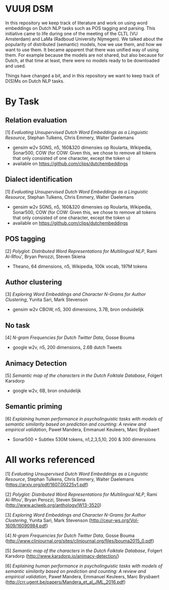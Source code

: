 # VUUЯ DSM
In this repository we keep track of literature and work on using word embeddings on Dutch NLP tasks such as POS tagging and parsing. This initiative came to life during one of the meeting of the CLTL (VU Amsterdam) and LaMa (Radboud University Nijmegen). We talked about the popularity of distributed (semantic) models, how we use them, and how we want to use them. It became apparent that there was unified way of using them. For example because the models are not shared, but also because for Dutch, at that time at least, there were no models ready to be downloaded and used.

Things have changed a bit, and in this repository we want to keep track of D(S)Ms on Dutch NLP tasks.

# By Task

## Relation evaluation
[1] *Evaluating Unsupervised Dutch Word Embeddings as a Linguistic Resource*, Stephan Tulkens, Chris Emmery, Walter Daelemans
+ gensim w2v SGNS, n5, 160&320 dimensies op Roularta, Wikipedia, Sonar500, COW (for COW: Given this, we chose to remove all tokens that only consisted of one character,  except the token u)
+ available on https://github.com/clips/dutchembeddings

## Dialect identification
[1] *Evaluating Unsupervised Dutch Word Embeddings as a Linguistic Resource*, Stephan Tulkens, Chris Emmery, Walter Daelemans
+ gensim w2v SGNS, n5, 160&320 dimensies op Roularta, Wikipedia, Sonar500, COW (for COW: Given this, we chose to remove all tokens that only consisted of one character,  except the token u)
+ available on https://github.com/clips/dutchembeddings

## POS tagging
[2] *Polyglot: Distributed Word Representations for Multilingual NLP*, Rami Al-Rfou', Bryan Perozzi, Steven Skiena
+ Theano, 64 dimensions, n5, Wikipedia, 100k vocab, 197M tokens

## Author clustering
[3] *Exploring Word Embeddings and Character N-Grams for Author Clustering*, Yunita Sari, Mark Stevenson
+ gensim w2v CBOW, n5, 300 dimensions, 3.7B, bron onduidelijk

## No task
[4] *N-gram Frequencies for Dutch Twitter Data*, Gosse Bouma
+ google w2v, n5, 200 dimensions, 2.6B dutch Tweets

## Animacy Detection
[5] *Semantic map of the characters in the Dutch Folktale Database*, Folgert Karsdorp
+   google w2v, 6B, bron onduidelijk

## Semantic priming
[6] *Explaining human performance in psycholinguistic tasks with models of semantic similarity based on prediction and counting: A review and empirical validation*, Paweł Mandera, Emmanuel Keuleers, Marc Brysbaert
+ Sonar500 + Subtlex 530M tokens, n1,2,3,5,10, 200 & 300 dimensions


# All works referenced
[1] *Evaluating Unsupervised Dutch Word Embeddings as a Linguistic Resource*, Stephan Tulkens, Chris Emmery, Walter Daelemans (https://arxiv.org/pdf/1607.00225v1.pdf)

[2] *Polyglot: Distributed Word Representations for Multilingual NLP*, Rami Al-Rfou', Bryan Perozzi, Steven Skiena (http://www.aclweb.org/anthology/W13-3520)

[3] *Exploring Word Embeddings and Character N-Grams for Author Clustering*, Yunita Sari, Mark Stevenson (http://ceur-ws.org/Vol-1609/16090984.pdf)

[4] *N-gram Frequencies for Dutch Twitter Data*, Gosse Bouma (http://www.clinjournal.org/sites/clinjournal.org/files/bouma2015_0.pdf)

[5] *Semantic map of the characters in the Dutch Folktale Database*, Folgert Karsdorp (http://www.karsdorp.io/animacy-detection/)

[6] *Explaining human performance in psycholinguistic tasks with models of semantic similarity based on prediction and counting: A review and empirical validation*, Paweł Mandera, Emmanuel Keuleers, Marc Brysbaert (http://crr.ugent.be/papers/Mandera_et_al_JML_2016.pdf)
